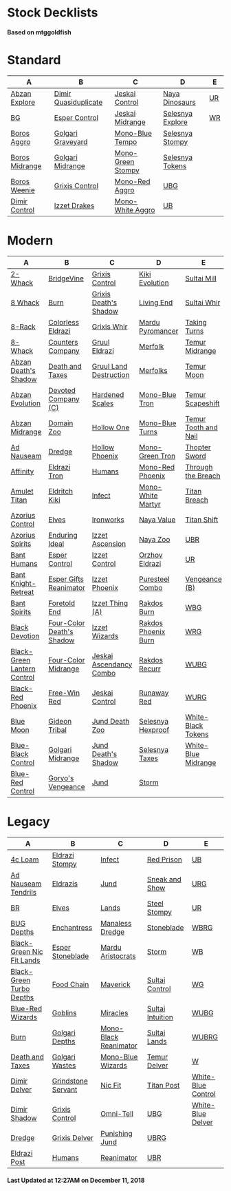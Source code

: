 # Stock Decklists
#### Based on mtggoldfish


# Standard

|                               A                                |                                     B                                      |                                  C                                   |                                 D                                  |                   E                    |
|----------------------------------------------------------------|----------------------------------------------------------------------------|----------------------------------------------------------------------|--------------------------------------------------------------------|----------------------------------------|
|[Abzan Explore](./mtggoldfish/Standard/decks/Abzan_Explore.md)  |[Dimir Quasiduplicate](./mtggoldfish/Standard/decks/Dimir_Quasiduplicate.md)|[Jeskai Control](./mtggoldfish/Standard/decks/Jeskai_Control.md)      |[Naya Dinosaurs](./mtggoldfish/Standard/decks/Naya_Dinosaurs.md)    |[UR](./mtggoldfish/Standard/decks/UR.md)|
|[BG](./mtggoldfish/Standard/decks/BG.md)                        |[Esper Control](./mtggoldfish/Standard/decks/Esper_Control.md)              |[Jeskai Midrange](./mtggoldfish/Standard/decks/Jeskai_Midrange.md)    |[Selesnya Explore](./mtggoldfish/Standard/decks/Selesnya_Explore.md)|[WR](./mtggoldfish/Standard/decks/WR.md)|
|[Boros Aggro](./mtggoldfish/Standard/decks/Boros_Aggro.md)      |[Golgari Graveyard](./mtggoldfish/Standard/decks/Golgari_Graveyard.md)      |[Mono-Blue Tempo](./mtggoldfish/Standard/decks/Mono-Blue_Tempo.md)    |[Selesnya Stompy](./mtggoldfish/Standard/decks/Selesnya_Stompy.md)  |                                        |
|[Boros Midrange](./mtggoldfish/Standard/decks/Boros_Midrange.md)|[Golgari Midrange](./mtggoldfish/Standard/decks/Golgari_Midrange.md)        |[Mono-Green Stompy](./mtggoldfish/Standard/decks/Mono-Green_Stompy.md)|[Selesnya Tokens](./mtggoldfish/Standard/decks/Selesnya_Tokens.md)  |                                        |
|[Boros Weenie](./mtggoldfish/Standard/decks/Boros_Weenie.md)    |[Grixis Control](./mtggoldfish/Standard/decks/Grixis_Control.md)            |[Mono-Red Aggro](./mtggoldfish/Standard/decks/Mono-Red_Aggro.md)      |[UBG](./mtggoldfish/Standard/decks/UBG.md)                          |                                        |
|[Dimir Control](./mtggoldfish/Standard/decks/Dimir_Control.md)  |[Izzet Drakes](./mtggoldfish/Standard/decks/Izzet_Drakes.md)                |[Mono-White Aggro](./mtggoldfish/Standard/decks/Mono-White_Aggro.md)  |[UB](./mtggoldfish/Standard/decks/UB.md)                            |                                        |


# Modern

|                                           A                                            |                                         B                                          |                                       C                                        |                                   D                                    |                                    E                                     |
|----------------------------------------------------------------------------------------|------------------------------------------------------------------------------------|--------------------------------------------------------------------------------|------------------------------------------------------------------------|--------------------------------------------------------------------------|
|[2-Whack](./mtggoldfish/Modern/decks/2-Whack.md)                                        |[BridgeVine](./mtggoldfish/Modern/decks/BridgeVine.md)                              |[Grixis Control](./mtggoldfish/Modern/decks/Grixis_Control.md)                  |[Kiki Evolution](./mtggoldfish/Modern/decks/Kiki_Evolution.md)          |[Sultai Mill](./mtggoldfish/Modern/decks/Sultai_Mill.md)                  |
|[8 Whack](./mtggoldfish/Modern/decks/8_Whack.md)                                        |[Burn](./mtggoldfish/Modern/decks/Burn.md)                                          |[Grixis Death's Shadow](./mtggoldfish/Modern/decks/Grixis_Death's_Shadow.md)    |[Living End](./mtggoldfish/Modern/decks/Living_End.md)                  |[Sultai Whir](./mtggoldfish/Modern/decks/Sultai_Whir.md)                  |
|[8-Rack](./mtggoldfish/Modern/decks/8-Rack.md)                                          |[Colorless Eldrazi](./mtggoldfish/Modern/decks/Colorless_Eldrazi.md)                |[Grixis Whir](./mtggoldfish/Modern/decks/Grixis_Whir.md)                        |[Mardu Pyromancer](./mtggoldfish/Modern/decks/Mardu_Pyromancer.md)      |[Taking Turns](./mtggoldfish/Modern/decks/Taking_Turns.md)                |
|[8-Whack](./mtggoldfish/Modern/decks/8-Whack.md)                                        |[Counters Company](./mtggoldfish/Modern/decks/Counters_Company.md)                  |[Gruul Eldrazi](./mtggoldfish/Modern/decks/Gruul_Eldrazi.md)                    |[Merfolk](./mtggoldfish/Modern/decks/Merfolk.md)                        |[Temur Midrange](./mtggoldfish/Modern/decks/Temur_Midrange.md)            |
|[Abzan Death's Shadow](./mtggoldfish/Modern/decks/Abzan_Death's_Shadow.md)              |[Death and Taxes](./mtggoldfish/Modern/decks/Death_and_Taxes.md)                    |[Gruul Land Destruction](./mtggoldfish/Modern/decks/Gruul_Land_Destruction.md)  |[Merfolks](./mtggoldfish/Modern/decks/Merfolks.md)                      |[Temur Moon](./mtggoldfish/Modern/decks/Temur_Moon.md)                    |
|[Abzan Evolution](./mtggoldfish/Modern/decks/Abzan_Evolution.md)                        |[Devoted Company (C)](./mtggoldfish/Modern/decks/Devoted_Company_(C).md)            |[Hardened Scales](./mtggoldfish/Modern/decks/Hardened_Scales.md)                |[Mono-Blue Tron](./mtggoldfish/Modern/decks/Mono-Blue_Tron.md)          |[Temur Scapeshift](./mtggoldfish/Modern/decks/Temur_Scapeshift.md)        |
|[Abzan Midrange](./mtggoldfish/Modern/decks/Abzan_Midrange.md)                          |[Domain Zoo](./mtggoldfish/Modern/decks/Domain_Zoo.md)                              |[Hollow One](./mtggoldfish/Modern/decks/Hollow_One.md)                          |[Mono-Blue Turns](./mtggoldfish/Modern/decks/Mono-Blue_Turns.md)        |[Temur Tooth and Nail](./mtggoldfish/Modern/decks/Temur_Tooth_and_Nail.md)|
|[Ad Nauseam](./mtggoldfish/Modern/decks/Ad_Nauseam.md)                                  |[Dredge](./mtggoldfish/Modern/decks/Dredge.md)                                      |[Hollow Phoenix](./mtggoldfish/Modern/decks/Hollow_Phoenix.md)                  |[Mono-Green Tron](./mtggoldfish/Modern/decks/Mono-Green_Tron.md)        |[Thopter Sword](./mtggoldfish/Modern/decks/Thopter_Sword.md)              |
|[Affinity](./mtggoldfish/Modern/decks/Affinity.md)                                      |[Eldrazi Tron](./mtggoldfish/Modern/decks/Eldrazi_Tron.md)                          |[Humans](./mtggoldfish/Modern/decks/Humans.md)                                  |[Mono-Red Phoenix](./mtggoldfish/Modern/decks/Mono-Red_Phoenix.md)      |[Through the Breach](./mtggoldfish/Modern/decks/Through_the_Breach.md)    |
|[Amulet Titan](./mtggoldfish/Modern/decks/Amulet_Titan.md)                              |[Eldritch Kiki](./mtggoldfish/Modern/decks/Eldritch_Kiki.md)                        |[Infect](./mtggoldfish/Modern/decks/Infect.md)                                  |[Mono-White Martyr](./mtggoldfish/Modern/decks/Mono-White_Martyr.md)    |[Titan Breach](./mtggoldfish/Modern/decks/Titan_Breach.md)                |
|[Azorius Control](./mtggoldfish/Modern/decks/Azorius_Control.md)                        |[Elves](./mtggoldfish/Modern/decks/Elves.md)                                        |[Ironworks](./mtggoldfish/Modern/decks/Ironworks.md)                            |[Naya Value](./mtggoldfish/Modern/decks/Naya_Value.md)                  |[Titan Shift](./mtggoldfish/Modern/decks/Titan_Shift.md)                  |
|[Azorius Spirits](./mtggoldfish/Modern/decks/Azorius_Spirits.md)                        |[Enduring Ideal](./mtggoldfish/Modern/decks/Enduring_Ideal.md)                      |[Izzet Ascension](./mtggoldfish/Modern/decks/Izzet_Ascension.md)                |[Naya Zoo](./mtggoldfish/Modern/decks/Naya_Zoo.md)                      |[UBR](./mtggoldfish/Modern/decks/UBR.md)                                  |
|[Bant Humans](./mtggoldfish/Modern/decks/Bant_Humans.md)                                |[Esper Control](./mtggoldfish/Modern/decks/Esper_Control.md)                        |[Izzet Control](./mtggoldfish/Modern/decks/Izzet_Control.md)                    |[Orzhov Eldrazi](./mtggoldfish/Modern/decks/Orzhov_Eldrazi.md)          |[UR](./mtggoldfish/Modern/decks/UR.md)                                    |
|[Bant Knight-Retreat](./mtggoldfish/Modern/decks/Bant_Knight-Retreat.md)                |[Esper Gifts Reanimator](./mtggoldfish/Modern/decks/Esper_Gifts_Reanimator.md)      |[Izzet Phoenix](./mtggoldfish/Modern/decks/Izzet_Phoenix.md)                    |[Puresteel Combo](./mtggoldfish/Modern/decks/Puresteel_Combo.md)        |[Vengeance (B)](./mtggoldfish/Modern/decks/Vengeance_(B).md)              |
|[Bant Spirits](./mtggoldfish/Modern/decks/Bant_Spirits.md)                              |[Foretold End](./mtggoldfish/Modern/decks/Foretold_End.md)                          |[Izzet Thing (A)](./mtggoldfish/Modern/decks/Izzet_Thing_(A).md)                |[Rakdos Burn](./mtggoldfish/Modern/decks/Rakdos_Burn.md)                |[WBG](./mtggoldfish/Modern/decks/WBG.md)                                  |
|[Black Devotion](./mtggoldfish/Modern/decks/Black_Devotion.md)                          |[Four-Color Death's Shadow](./mtggoldfish/Modern/decks/Four-Color_Death's_Shadow.md)|[Izzet Wizards](./mtggoldfish/Modern/decks/Izzet_Wizards.md)                    |[Rakdos Phoenix Burn](./mtggoldfish/Modern/decks/Rakdos_Phoenix_Burn.md)|[WRG](./mtggoldfish/Modern/decks/WRG.md)                                  |
|[Black-Green Lantern Control](./mtggoldfish/Modern/decks/Black-Green_Lantern_Control.md)|[Four-Color Midrange](./mtggoldfish/Modern/decks/Four-Color_Midrange.md)            |[Jeskai Ascendancy Combo](./mtggoldfish/Modern/decks/Jeskai_Ascendancy_Combo.md)|[Rakdos Recurr](./mtggoldfish/Modern/decks/Rakdos_Recurr.md)            |[WUBG](./mtggoldfish/Modern/decks/WUBG.md)                                |
|[Black-Red Phoenix](./mtggoldfish/Modern/decks/Black-Red_Phoenix.md)                    |[Free-Win Red](./mtggoldfish/Modern/decks/Free-Win_Red.md)                          |[Jeskai Control](./mtggoldfish/Modern/decks/Jeskai_Control.md)                  |[Runaway Red](./mtggoldfish/Modern/decks/Runaway_Red.md)                |[WURG](./mtggoldfish/Modern/decks/WURG.md)                                |
|[Blue Moon](./mtggoldfish/Modern/decks/Blue_Moon.md)                                    |[Gideon Tribal](./mtggoldfish/Modern/decks/Gideon_Tribal.md)                        |[Jund Death Zoo](./mtggoldfish/Modern/decks/Jund_Death_Zoo.md)                  |[Selesnya Hexproof](./mtggoldfish/Modern/decks/Selesnya_Hexproof.md)    |[White-Black Tokens](./mtggoldfish/Modern/decks/White-Black_Tokens.md)    |
|[Blue-Black Control](./mtggoldfish/Modern/decks/Blue-Black_Control.md)                  |[Golgari Midrange](./mtggoldfish/Modern/decks/Golgari_Midrange.md)                  |[Jund Death's Shadow](./mtggoldfish/Modern/decks/Jund_Death's_Shadow.md)        |[Selesnya Taxes](./mtggoldfish/Modern/decks/Selesnya_Taxes.md)          |[White-Blue Midrange](./mtggoldfish/Modern/decks/White-Blue_Midrange.md)  |
|[Blue-Red Control](./mtggoldfish/Modern/decks/Blue-Red_Control.md)                      |[Goryo's Vengeance](./mtggoldfish/Modern/decks/Goryo's_Vengeance.md)                |[Jund](./mtggoldfish/Modern/decks/Jund.md)                                      |[Storm](./mtggoldfish/Modern/decks/Storm.md)                            |                                                                          |


# Legacy

|                                         A                                          |                                  B                                   |                                     C                                      |                                D                                 |                                  E                                   |
|------------------------------------------------------------------------------------|----------------------------------------------------------------------|----------------------------------------------------------------------------|------------------------------------------------------------------|----------------------------------------------------------------------|
|[4c Loam](./mtggoldfish/Legacy/decks/4c_Loam.md)                                    |[Eldrazi Stompy](./mtggoldfish/Legacy/decks/Eldrazi_Stompy.md)        |[Infect](./mtggoldfish/Legacy/decks/Infect.md)                              |[Red Prison](./mtggoldfish/Legacy/decks/Red_Prison.md)            |[UB](./mtggoldfish/Legacy/decks/UB.md)                                |
|[Ad Nauseam Tendrils](./mtggoldfish/Legacy/decks/Ad_Nauseam_Tendrils.md)            |[Eldrazis](./mtggoldfish/Legacy/decks/Eldrazis.md)                    |[Jund](./mtggoldfish/Legacy/decks/Jund.md)                                  |[Sneak and Show](./mtggoldfish/Legacy/decks/Sneak_and_Show.md)    |[URG](./mtggoldfish/Legacy/decks/URG.md)                              |
|[BR](./mtggoldfish/Legacy/decks/BR.md)                                              |[Elves](./mtggoldfish/Legacy/decks/Elves.md)                          |[Lands](./mtggoldfish/Legacy/decks/Lands.md)                                |[Steel Stompy](./mtggoldfish/Legacy/decks/Steel_Stompy.md)        |[UR](./mtggoldfish/Legacy/decks/UR.md)                                |
|[BUG Depths](./mtggoldfish/Legacy/decks/BUG_Depths.md)                              |[Enchantress](./mtggoldfish/Legacy/decks/Enchantress.md)              |[Manaless Dredge](./mtggoldfish/Legacy/decks/Manaless_Dredge.md)            |[Stoneblade](./mtggoldfish/Legacy/decks/Stoneblade.md)            |[WBRG](./mtggoldfish/Legacy/decks/WBRG.md)                            |
|[Black-Green Nic Fit Lands](./mtggoldfish/Legacy/decks/Black-Green_Nic_Fit_Lands.md)|[Esper Stoneblade](./mtggoldfish/Legacy/decks/Esper_Stoneblade.md)    |[Mardu Aristocrats](./mtggoldfish/Legacy/decks/Mardu_Aristocrats.md)        |[Storm](./mtggoldfish/Legacy/decks/Storm.md)                      |[WB](./mtggoldfish/Legacy/decks/WB.md)                                |
|[Black-Green Turbo Depths](./mtggoldfish/Legacy/decks/Black-Green_Turbo_Depths.md)  |[Food Chain](./mtggoldfish/Legacy/decks/Food_Chain.md)                |[Maverick](./mtggoldfish/Legacy/decks/Maverick.md)                          |[Sultai Control](./mtggoldfish/Legacy/decks/Sultai_Control.md)    |[WG](./mtggoldfish/Legacy/decks/WG.md)                                |
|[Blue-Red Wizards](./mtggoldfish/Legacy/decks/Blue-Red_Wizards.md)                  |[Goblins](./mtggoldfish/Legacy/decks/Goblins.md)                      |[Miracles](./mtggoldfish/Legacy/decks/Miracles.md)                          |[Sultai Intuition](./mtggoldfish/Legacy/decks/Sultai_Intuition.md)|[WUBG](./mtggoldfish/Legacy/decks/WUBG.md)                            |
|[Burn](./mtggoldfish/Legacy/decks/Burn.md)                                          |[Golgari Depths](./mtggoldfish/Legacy/decks/Golgari_Depths.md)        |[Mono-Black Reanimator](./mtggoldfish/Legacy/decks/Mono-Black_Reanimator.md)|[Sultai Lands](./mtggoldfish/Legacy/decks/Sultai_Lands.md)        |[WUBRG](./mtggoldfish/Legacy/decks/WUBRG.md)                          |
|[Death and Taxes](./mtggoldfish/Legacy/decks/Death_and_Taxes.md)                    |[Golgari Wastes](./mtggoldfish/Legacy/decks/Golgari_Wastes.md)        |[Mono-Blue Wizards](./mtggoldfish/Legacy/decks/Mono-Blue_Wizards.md)        |[Temur Delver](./mtggoldfish/Legacy/decks/Temur_Delver.md)        |[W](./mtggoldfish/Legacy/decks/W.md)                                  |
|[Dimir Delver](./mtggoldfish/Legacy/decks/Dimir_Delver.md)                          |[Grindstone Servant](./mtggoldfish/Legacy/decks/Grindstone_Servant.md)|[Nic Fit](./mtggoldfish/Legacy/decks/Nic_Fit.md)                            |[Titan Post](./mtggoldfish/Legacy/decks/Titan_Post.md)            |[White-Blue Control](./mtggoldfish/Legacy/decks/White-Blue_Control.md)|
|[Dimir Shadow](./mtggoldfish/Legacy/decks/Dimir_Shadow.md)                          |[Grixis Control](./mtggoldfish/Legacy/decks/Grixis_Control.md)        |[Omni-Tell](./mtggoldfish/Legacy/decks/Omni-Tell.md)                        |[UBG](./mtggoldfish/Legacy/decks/UBG.md)                          |[White-Blue Delver](./mtggoldfish/Legacy/decks/White-Blue_Delver.md)  |
|[Dredge](./mtggoldfish/Legacy/decks/Dredge.md)                                      |[Grixis Delver](./mtggoldfish/Legacy/decks/Grixis_Delver.md)          |[Punishing Jund](./mtggoldfish/Legacy/decks/Punishing_Jund.md)              |[UBRG](./mtggoldfish/Legacy/decks/UBRG.md)                        |                                                                      |
|[Eldrazi Post](./mtggoldfish/Legacy/decks/Eldrazi_Post.md)                          |[Humans](./mtggoldfish/Legacy/decks/Humans.md)                        |[Reanimator](./mtggoldfish/Legacy/decks/Reanimator.md)                      |[UBR](./mtggoldfish/Legacy/decks/UBR.md)                          |                                                                      |



#### Last Updated at 12:27AM on December 11, 2018